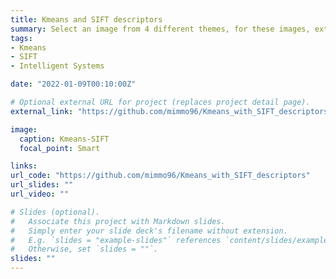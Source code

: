```yaml
---
title: Kmeans and SIFT descriptors
summary: Select an image from 4 different themes, for these images, extract the SIFT descriptorsand run k-means to partition the descriptors in clusters.
tags:
- Kmeans
- SIFT
- Intelligent Systems

date: "2022-01-09T00:10:00Z"

# Optional external URL for project (replaces project detail page).
external_link: "https://github.com/mimmo96/Kmeans_with_SIFT_descriptors"

image:
  caption: Kmeans-SIFT
  focal_point: Smart

links:
url_code: "https://github.com/mimmo96/Kmeans_with_SIFT_descriptors"
url_slides: ""
url_video: ""

# Slides (optional).
#   Associate this project with Markdown slides.
#   Simply enter your slide deck's filename without extension.
#   E.g. `slides = "example-slides"` references `content/slides/example-slides.md`.
#   Otherwise, set `slides = ""`.
slides: ""
---
```

